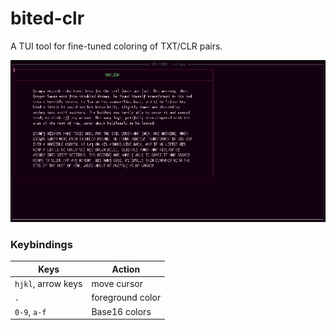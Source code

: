 # bited-clr

A TUI tool for fine-tuned coloring of TXT/CLR pairs.

![screenshot of bited-clr](screen.png)

### Keybindings

| Keys               | Action           |
| ------------------ | ---------------- |
| `hjkl`, arrow keys | move cursor      |
| `.`                | foreground color |
| `0-9`, `a-f`       | Base16 colors    |
